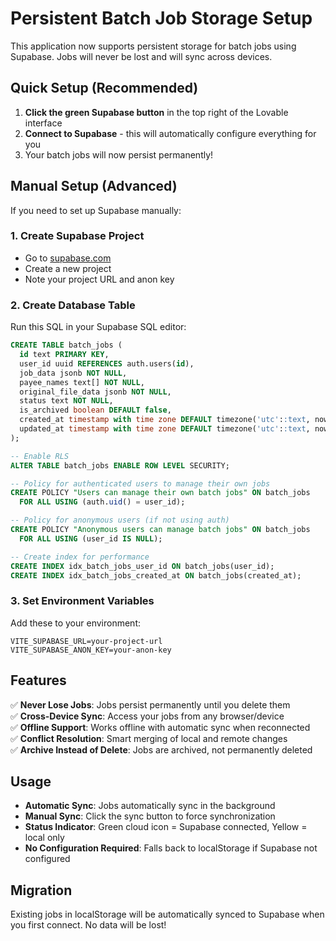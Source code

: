
# Persistent Batch Job Storage Setup

This application now supports persistent storage for batch jobs using Supabase. Jobs will never be lost and will sync across devices.

## Quick Setup (Recommended)

1. **Click the green Supabase button** in the top right of the Lovable interface
2. **Connect to Supabase** - this will automatically configure everything for you
3. Your batch jobs will now persist permanently!

## Manual Setup (Advanced)

If you need to set up Supabase manually:

### 1. Create Supabase Project
- Go to [supabase.com](https://supabase.com)
- Create a new project
- Note your project URL and anon key

### 2. Create Database Table
Run this SQL in your Supabase SQL editor:

```sql
CREATE TABLE batch_jobs (
  id text PRIMARY KEY,
  user_id uuid REFERENCES auth.users(id),
  job_data jsonb NOT NULL,
  payee_names text[] NOT NULL,
  original_file_data jsonb NOT NULL,
  status text NOT NULL,
  is_archived boolean DEFAULT false,
  created_at timestamp with time zone DEFAULT timezone('utc'::text, now()),
  updated_at timestamp with time zone DEFAULT timezone('utc'::text, now())
);

-- Enable RLS
ALTER TABLE batch_jobs ENABLE ROW LEVEL SECURITY;

-- Policy for authenticated users to manage their own jobs
CREATE POLICY "Users can manage their own batch jobs" ON batch_jobs
  FOR ALL USING (auth.uid() = user_id);

-- Policy for anonymous users (if not using auth)
CREATE POLICY "Anonymous users can manage batch jobs" ON batch_jobs
  FOR ALL USING (user_id IS NULL);

-- Create index for performance
CREATE INDEX idx_batch_jobs_user_id ON batch_jobs(user_id);
CREATE INDEX idx_batch_jobs_created_at ON batch_jobs(created_at);
```

### 3. Set Environment Variables
Add these to your environment:

```
VITE_SUPABASE_URL=your-project-url
VITE_SUPABASE_ANON_KEY=your-anon-key
```

## Features

✅ **Never Lose Jobs**: Jobs persist permanently until you delete them  
✅ **Cross-Device Sync**: Access your jobs from any browser/device  
✅ **Offline Support**: Works offline with automatic sync when reconnected  
✅ **Conflict Resolution**: Smart merging of local and remote changes  
✅ **Archive Instead of Delete**: Jobs are archived, not permanently deleted  

## Usage

- **Automatic Sync**: Jobs automatically sync in the background
- **Manual Sync**: Click the sync button to force synchronization
- **Status Indicator**: Green cloud icon = Supabase connected, Yellow = local only
- **No Configuration Required**: Falls back to localStorage if Supabase not configured

## Migration

Existing jobs in localStorage will be automatically synced to Supabase when you first connect. No data will be lost!
